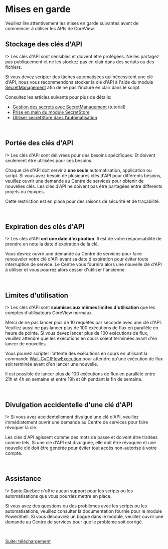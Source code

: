 # Mises en garde

Veuillez lire attentivement les mises en garde suivantes avant de commencer à
utiliser les APIs de CoreView.

## Stockage des clés d'API

!> Les clés d'API sont sensibles et doivent être protégées. Ne les partagez pas
   publiquement et ne les stockez pas en clair dans des scripts ou des fichiers.

Si vous devez scripter des tâches automatisées qui nécessitent une clé d'API,
nous vous recommendons stocker la clé d'API à l'aide du module
[SecretManagement] afin de ne pas l'inclure en clair dans le script.

Consultez les articles suivants pour plus de détails:

- [Gestion des secrets avec SecretManagement](fr/SecretManagement.md) (tutoriel)
- [Prise en main du module SecretStore]
- [Utiliser secretStore dans l’automatisation]

<br>

## Portée des clés d'API

!> Les clés d'API sont délivrées pour des besoins spécifiques. Et doivent
    seulement être utilisées pour ces besoins.

Chaque clé d'API doit servir à __une seule__ automatisation, application ou
script. Si vous avez besoin de plusieures clés d'API pour différents besoins,
veuillez ouvrir une demande au Centre de services pour obtenir de nouvelles
clés. Les clés d'API ne doivent pas être partagées entre differents projets ou
équipes.

Cette restriction est en place pour des raisons de sécurité et de traçabilité.

<br>

## Expiration des clés d'API

!> Les clés d'API __ont une date d'expiration__. Il est de votre responsabilité
   de prendre en note la date d'expiration de la clé.

Vous devrez ouvrir une demande au Centre de services pour faire renouveler votre
clé d'API avant sa date d'expiration pour éviter toute interruption de service.
Le Centre vous fournira alors une nouvelle clé d'API à utiliser et vous pourrez
alors cesser d'utiliser l'ancienne.

<br>

## Limites d'utilisation

!> Les clés d'API sont __soumises aux mêmes limites d'utilisation__ que les
   comptes d'utilisateurs CoreView normaux.

Merci de ne pas lancer plus de 10 requêtes par seconde avec une clé d'API.
Veuillez aussi ne pas lancer plus de 100 exécutions de flux en parallèle en
heure de pointe. Si vous devez lancer plus de 100 exécutions de flux, veuillez
attendre que les exécutions en cours soient terminées avant d'en lancer de
nouvelles.

Vous pouvez scripter l'attente des exécutions en cours en utilisant la commande
[Wait-CvCfFlowExecution] pour attendre qu'une exécution de flux soit terminée
avant d'en lancer une nouvelle.

Il est possible de lancer plus de 100 exécutions de flux en parallèle entre
21h et 4h en semaine et entre 19h et 8h pendant la fin de semaine.

<br>

## Divulgation accidentelle d'une clé d'API

!> Si vous avez accidentellement divulgué une clé d'API, veuillez immédiatement
   ouvrir une demande au Centre de services pour faire révoquer la clé.

Les clés d'API agissent comme des mots de passe et doivent être traitées comme
tels. Si une clé d'API est divulguée, elle doit être révoquée et une nouvelle
clé doit être générée pour éviter tout accès non-autorisé à votre compte.

<br>

## Assistance

!> Sante.Québec n'offre aucun support pour les scripts ou les automatisations que
   vous pourriez mettre en place.

Si vous avez des questions ou des problèmes avec les scripts ou les
automatisations, veuillez consulter la documentation fournie pour le module
PowerShell. Si vous découvrez un bogue dans le module, veuillez ouvrir une
demande au Centre de services pour que le problème soit corrigé.

<br>

[Suite: téléchargement](fr/telechargement.md ":class=button")

[Wait-CvCfFlowExecution]: fr/cmdlets/Wait-CvCfFlowExecution.md

[SecretManagement]: https://learn.microsoft.com/fr-ca/powershell/utility-modules/secretmanagement/get-started/using-secretstore?view=ps-modules
[Prise en main du module SecretStore]: https://learn.microsoft.com/fr-ca/powershell/utility-modules/secretmanagement/get-started/using-secretstore?view=ps-modules
[Utiliser secretStore dans l’automatisation]: https://learn.microsoft.com/fr-ca/powershell/utility-modules/secretmanagement/how-to/using-secrets-in-automation?view=ps-modules
